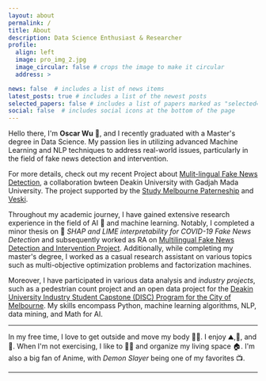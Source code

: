 ```yaml
---
layout: about
permalink: /
title: About
description: Data Science Enthusiast & Researcher
profile:
  align: left
  image: pro_img_2.jpg
  image_circular: false # crops the image to make it circular
  address: >

news: false  # includes a list of news items
latest_posts: true # includes a list of the newest posts
selected_papers: false # includes a list of papers marked as "selected={true}"
social: false  # includes social icons at the bottom of the page
---
```



Hello there, I'm **Oscar Wu** :wave:, and I recently graduated with a Master's degree in Data Science. My passion lies in utilizing advanced Machine Learning and NLP techniques to address real-world issues, particularly in the field of fake news detection and intervention.

For more details, check out my recent Project about [Mulit-lingual Fake News Detection](https://counterinfodemic.org), a collaboration bwteen Deakin University with Gadjah Mada University. The project supported by the [Study Melbourne Paterneship](https://www.studymelbourne.vic.gov.au/industry/programs/research-partnerships) and [Veski](https://www.veski.org.au/people/xiao-liu/).

Throughout my academic journey, I have gained extensive research experience in the field of AI :robot: and machine learning. Notably, I completed a minor thesis on :memo: *SHAP and LIME interpretability for COVID-19 Fake News Detection* and subsequently worked as RA on [Multilingual Fake News Detection and Intervention Project](https://counterinfodemic.org). Additionally, while completing my master's degree, I worked as a casual research assistant on various topics such as multi-objective optimization problems and factorization machines.


Moreover, I have participated in various data analysis and *industry projects*, such as a pedestrian count project and an open data project for the [Deakin University Industry Student Capstone (DISC) Program for the City of Melbourne](https://github.com/Chameleon-company/MOP). My skills encompass Python, machine learning algorithms, NLP, data mining, and Math for AI.   

   

---
  In my free time, I love to get outside and move my body :running_man:. I enjoy :mountain:,:runner:, and :bicyclist:. When I'm not exercising, I like to :man_cook: and organize my living space :house:. I'm also a big fan of Anime, with *Demon Slayer* being one of my favorites :tv:.


---
<!-- Feel free to explore my [LinkedIn profile](https://www.linkedin.com/in/oscar-wu/) and [GitHub page](https://github.com/wuyoscar) to learn more about my experience and projects. -->









